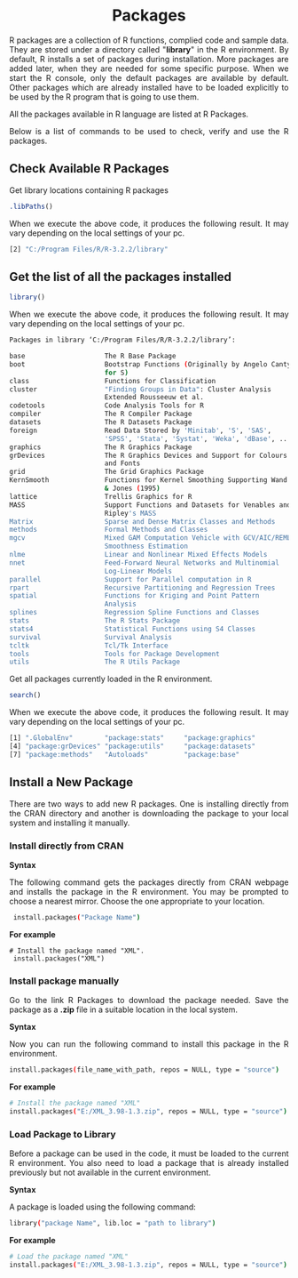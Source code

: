 <div align='justify'>

# <div align='center'>Packages</div>

R packages are a collection of R functions, complied code and sample data. They are stored under a directory called "**library**" in the R environment. By default, R installs a set of packages during installation. More packages are added later, when they are needed for some specific purpose. When we start the R console, only the default packages are available by default. Other packages which are already installed have to be loaded explicitly to be used by the R program that is going to use them.

All the packages available in R language are listed at R Packages.

Below is a list of commands to be used to check, verify and use the R packages.

## Check Available R Packages

Get library locations containing R packages

```r
.libPaths()
```

When we execute the above code, it produces the following result. It may vary depending on the local settings of your pc.

```bash
[2] "C:/Program Files/R/R-3.2.2/library"
```

## Get the list of all the packages installed

```r
library()
```

When we execute the above code, it produces the following result. It may vary depending on the local settings of your pc.

```bash
Packages in library ‘C:/Program Files/R/R-3.2.2/library’:

base                    The R Base Package
boot                    Bootstrap Functions (Originally by Angelo Canty
                        for S)
class                   Functions for Classification
cluster                 "Finding Groups in Data": Cluster Analysis
                        Extended Rousseeuw et al.
codetools               Code Analysis Tools for R
compiler                The R Compiler Package
datasets                The R Datasets Package
foreign                 Read Data Stored by 'Minitab', 'S', 'SAS',
                        'SPSS', 'Stata', 'Systat', 'Weka', 'dBase', ...
graphics                The R Graphics Package
grDevices               The R Graphics Devices and Support for Colours
                        and Fonts
grid                    The Grid Graphics Package
KernSmooth              Functions for Kernel Smoothing Supporting Wand
                        & Jones (1995)
lattice                 Trellis Graphics for R
MASS                    Support Functions and Datasets for Venables and
                        Ripley's MASS
Matrix                  Sparse and Dense Matrix Classes and Methods
methods                 Formal Methods and Classes
mgcv                    Mixed GAM Computation Vehicle with GCV/AIC/REML
                        Smoothness Estimation
nlme                    Linear and Nonlinear Mixed Effects Models
nnet                    Feed-Forward Neural Networks and Multinomial
                        Log-Linear Models
parallel                Support for Parallel computation in R
rpart                   Recursive Partitioning and Regression Trees
spatial                 Functions for Kriging and Point Pattern
                        Analysis
splines                 Regression Spline Functions and Classes
stats                   The R Stats Package
stats4                  Statistical Functions using S4 Classes
survival                Survival Analysis
tcltk                   Tcl/Tk Interface
tools                   Tools for Package Development
utils                   The R Utils Package
```

Get all packages currently loaded in the R environment.

```r
search()
```

When we execute the above code, it produces the following result. It may vary depending on the local settings of your pc.

```bash
[1] ".GlobalEnv"        "package:stats"     "package:graphics" 
[4] "package:grDevices" "package:utils"     "package:datasets" 
[7] "package:methods"   "Autoloads"         "package:base" 
```

## Install a New Package

There are two ways to add new R packages. One is installing directly from the CRAN directory and another is downloading the package to your local system and installing it manually.

### Install directly from CRAN

**Syntax**

The following command gets the packages directly from CRAN webpage and installs the package in the R environment. You may be prompted to choose a nearest mirror. Choose the one appropriate to your location.

```bash
 install.packages("Package Name")
```

**For example**

```
# Install the package named "XML".
 install.packages("XML")
```

### Install package manually

Go to the link R Packages to download the package needed. Save the package as a **.zip** file in a suitable location in the local system.

**Syntax**

Now you can run the following command to install this package in the R environment.

```bash
install.packages(file_name_with_path, repos = NULL, type = "source")
```

**For example**

```bash
# Install the package named "XML"
install.packages("E:/XML_3.98-1.3.zip", repos = NULL, type = "source")
```

### Load Package to Library

Before a package can be used in the code, it must be loaded to the current R environment. You also need to load a package that is already installed previously but not available in the current environment.

**Syntax**

A package is loaded using the following command:

```bash
library("package Name", lib.loc = "path to library")
```

**For example**

```bash
# Load the package named "XML"
install.packages("E:/XML_3.98-1.3.zip", repos = NULL, type = "source")
```

</div>

